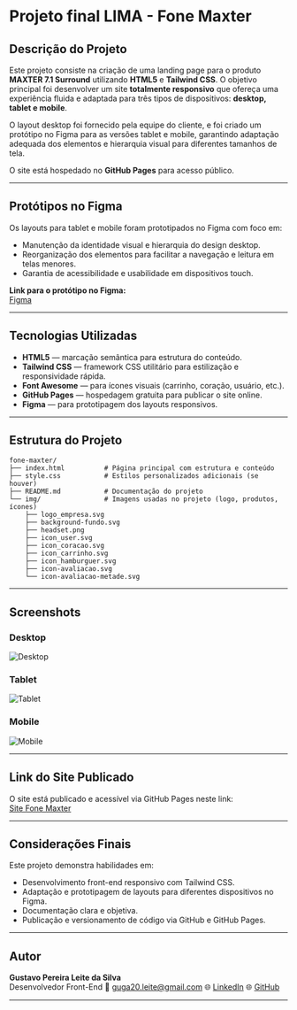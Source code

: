 
# Projeto final LIMA - Fone Maxter

## Descrição do Projeto

Este projeto consiste na criação de uma landing page para o produto **MAXTER 7.1 Surround** utilizando **HTML5** e **Tailwind CSS**. O objetivo principal foi desenvolver um site **totalmente responsivo** que ofereça uma experiência fluida e adaptada para três tipos de dispositivos: **desktop, tablet e mobile**.

O layout desktop foi fornecido pela equipe do cliente, e foi criado um protótipo no Figma para as versões tablet e mobile, garantindo adaptação adequada dos elementos e hierarquia visual para diferentes tamanhos de tela.

O site está hospedado no **GitHub Pages** para acesso público.

---

## Protótipos no Figma

Os layouts para tablet e mobile foram prototipados no Figma com foco em:

- Manutenção da identidade visual e hierarquia do design desktop.
- Reorganização dos elementos para facilitar a navegação e leitura em telas menores.
- Garantia de acessibilidade e usabilidade em dispositivos touch.

**Link para o protótipo no Figma:**  
[Figma](https://www.figma.com/design/4v4zjjowtP5L1DgBVAOSEM/atividade-LIMA-Final?node-id=0-1&t=IOKcXDhtVmqsEEdH-1)  

---

## Tecnologias Utilizadas

- **HTML5** — marcação semântica para estrutura do conteúdo.
- **Tailwind CSS** — framework CSS utilitário para estilização e responsividade rápida.
- **Font Awesome** — para ícones visuais (carrinho, coração, usuário, etc.).
- **GitHub Pages** — hospedagem gratuita para publicar o site online.
- **Figma** — para prototipagem dos layouts responsivos.

---

## Estrutura do Projeto

```
fone-maxter/
├── index.html          # Página principal com estrutura e conteúdo
├── style.css           # Estilos personalizados adicionais (se houver)
├── README.md           # Documentação do projeto
└── img/                # Imagens usadas no projeto (logo, produtos, ícones)
    ├── logo_empresa.svg
    ├── background-fundo.svg
    ├── headset.png
    ├── icon_user.svg
    ├── icon_coracao.svg
    ├── icon_carrinho.svg
    ├── icon_hamburguer.svg
    ├── icon-avaliacao.svg
    └── icon-avaliacao-metade.svg
```

---

## Screenshots

### Desktop
![Desktop](./img/img-desktop.png)

### Tablet
![Tablet](./img/img-tablet.png)

### Mobile
![Mobile](./img/img-mobile.png)


---

## Link do Site Publicado

O site está publicado e acessível via GitHub Pages neste link:  
[Site Fone Maxter](gpereiraaa.github.io/projetoFinalFoneMaxter/)

---

## Considerações Finais

Este projeto demonstra habilidades em:

- Desenvolvimento front-end responsivo com Tailwind CSS.
- Adaptação e prototipagem de layouts para diferentes dispositivos no Figma.
- Documentação clara e objetiva.
- Publicação e versionamento de código via GitHub e GitHub Pages.

---

## Autor

**Gustavo Pereira Leite da Silva**  
Desenvolvedor Front-End 
📧 guga20.leite@gmail.com 
🌐 [LinkedIn](www.linkedin.com/in/gustavo-pereira-dev-redes)
🌐 [GitHub](https://github.com/gpereiraaa)

---
